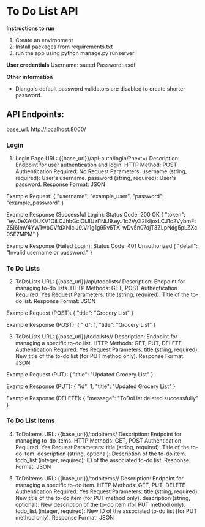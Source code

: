 # To Do List API

**Instructions to run**
1. Create an environment
2. Install packages from requirements.txt
3. run the app using python manage.py runserver

**User credentials**
Username: saeed
Password: asdf

**Other information**
- Django's default password validators are disabled to create shorter password.

## API Endpoints:
base_url: http://localhost:8000/

### Login
1. Login Page
URL: {{base_url}}/api-auth/login/?next=/
Description: Endpoint for user authentication and login.
HTTP Method: POST
Authentication Required: No
Request Parameters:
username (string, required): User's username.
password (string, required): User's password.
Response Format: JSON

Example Request:
{
  "username": "example_user",
  "password": "example_password"
}

Example Response (Successful Login):
Status Code: 200 OK
{
  "token": "eyJ0eXAiOiJKV1QiLCJhbGciOiJIUzI1NiJ9.eyJ1c2VyX2lkIjoxLCJ1c2VybmFtZSI6ImV4YW1wbGVfdXNlciJ9.Vr1g1g9Rv5TX_wDv5n07djT3ZLpNdg5pLZXc0SE7MPM"
}

Example Response (Failed Login):
Status Code: 401 Unauthorized
{
  "detail": "Invalid username or password."
}


### To Do Lists
2. ToDoLists
URL: {{base_url}}/api/todolists/
Description: Endpoint for managing to-do lists.
HTTP Methods: GET, POST
Authentication Required: Yes
Request Parameters:
title (string, required): Title of the to-do list.
Response Format: JSON

Example Request (POST):
{
  "title": "Grocery List"
}

Example Response (POST):
{
  "id": 1,
  "title": "Grocery List"
}

3. ToDoLists
URL: {{base_url}}/todolists/<id>/
Description: Endpoint for managing a specific to-do list.
HTTP Methods: GET, PUT, DELETE
Authentication Required: Yes
Request Parameters:
title (string, required): New title of the to-do list (for PUT method only).
Response Format: JSON

Example Request (PUT):
{
  "title": "Updated Grocery List"
}

Example Response (PUT):
{
  "id": 1,
  "title": "Updated Grocery List"
}

Example Response (DELETE):
{
  "message": "ToDoList deleted successfully"
}

### To Do List Items
4. ToDoItems
URL: {{base_url}}/todoitems/
Description: Endpoint for managing to-do items.
HTTP Methods: GET, POST
Authentication Required: Yes
Request Parameters:
title (string, required): Title of the to-do item.
description (string, optional): Description of the to-do item.
todo_list (integer, required): ID of the associated to-do list.
Response Format: JSON


5. ToDoItems
URL: {{base_url}}/todoitems/<id>/
Description: Endpoint for managing a specific to-do item.
HTTP Methods: GET, PUT, DELETE
Authentication Required: Yes
Request Parameters:
title (string, required): New title of the to-do item (for PUT method only).
description (string, optional): New description of the to-do item (for PUT method only).
todo_list (integer, required): New ID of the associated to-do list (for PUT method only).
Response Format: JSON